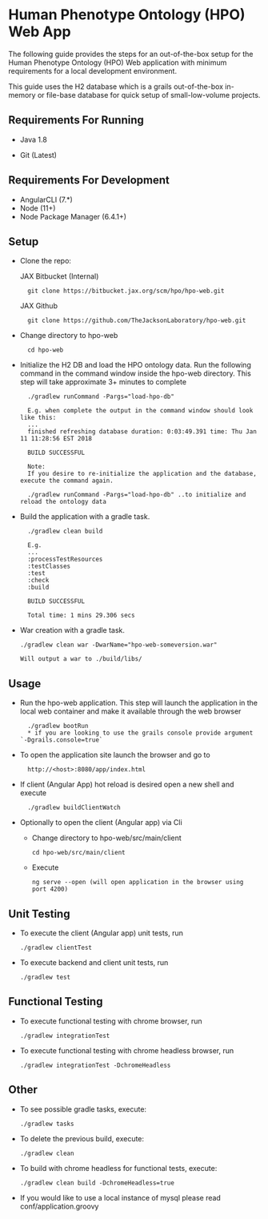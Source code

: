 # Human Phenotype Ontology (HPO) Web App

The following guide provides the steps for an out-of-the-box setup for the Human Phenotype Ontology (HPO) Web application with minimum requirements for a local development environment. 
                    
This guide uses the H2 database which is a grails out-of-the-box in-memory or file-base database for quick setup of small-low-volume projects.  
                    

## Requirements For Running

+ Java 1.8
* Git (Latest)

## Requirements For Development

+ AngularCLI (7.*) 
+ Node (11+)
+ Node Package Manager (6.4.1+)

## Setup

+ Clone the repo:

  JAX Bitbucket (Internal)

        git clone https://bitbucket.jax.org/scm/hpo/hpo-web.git
        
  JAX Github 
        
        git clone https://github.com/TheJacksonLaboratory/hpo-web.git
        
+ Change directory to hpo-web

        cd hpo-web

+ Initialize the H2 DB and load the HPO ontology data. Run the following command in the command window inside the hpo-web directory. This step will take approximate 3+ minutes to complete
         
        ./gradlew runCommand -Pargs="load-hpo-db"
        
        E.g. when complete the output in the command window should look like this:
        ...
        finished refreshing database duration: 0:03:49.391 time: Thu Jan 11 11:28:56 EST 2018
         
        BUILD SUCCESSFUL
        
        Note:
        If you desire to re-initialize the application and the database, execute the command again.
        
        ./gradlew runCommand -Pargs="load-hpo-db" ..to initialize and reload the ontology data
        

+ Build the application with a gradle task.

        ./gradlew clean build
        
        E.g.
        ...
        :processTestResources
        :testClasses
        :test
        :check
        :build
         
        BUILD SUCCESSFUL
         
        Total time: 1 mins 29.306 secs

  
+ War creation with a gradle task.

      ./gradlew clean war -DwarName="hpo-web-someversion.war"
       
      Will output a war to ./build/libs/

## Usage

+ Run the hpo-web application. This step will launch the application in the local web container and make it available through the web browser

        ./gradlew bootRun
        * if you are looking to use the grails console provide argument `-Dgrails.console=true`

+ To open the application site launch the browser and go to
 
        http://<host>:8080/app/index.html

+ If client (Angular App) hot reload is desired open a new shell and execute

        ./gradlew buildClientWatch

+ Optionally to open the client (Angular app) via Cli

  * Change directory to hpo-web/src/main/client
  
        cd hpo-web/src/main/client  
  * Execute
  
        ng serve --open (will open application in the browser using port 4200)
  
## Unit Testing

+ To execute the client (Angular app) unit tests, run
  
      ./gradlew clientTest

+ To execute backend and client unit tests, run
  
      ./gradlew test
      
## Functional Testing

+ To execute functional testing with chrome browser, run
  
      ./gradlew integrationTest

+ To execute functional testing with chrome headless browser, run
  
      ./gradlew integrationTest -DchromeHeadless
    
## Other
+ To see possible gradle tasks, execute:
  
      ./gradlew tasks
      
+ To delete the previous build, execute:

      ./gradlew clean
      

+ To build with chrome headless for functional tests, execute:

      ./gradlew clean build -DchromeHeadless=true

+ If you would like to use a local instance of mysql please read conf/application.groovy
